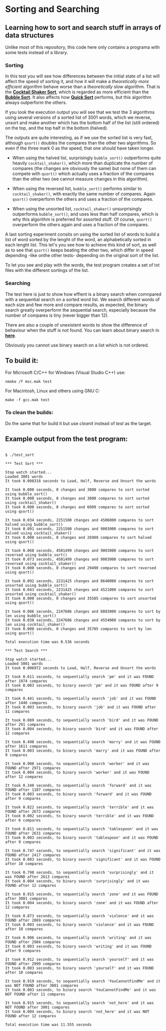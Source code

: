 # Sorting and Searching
## Learning how to sort and search stuff in arrays of data structures

Unlike most of this repository, this code here only contains a programa with some tests instead of a library.

### Sorting

In this test you will see how differences between the initial state of a list will affect the speed of sorting it, and how it will make a *theoretically more efficient* algorithm behave worse than a *theoretically slow* algorithm. That is the [**Cocktail Shaker Sort**](https://en.wikipedia.org/wiki/Cocktail_shaker_sort), which is regarded as more efficient than the [**Bubble Sort**](https://en.wikipedia.org/wiki/Bubble_sort).  It also affects how [**Quick Sort**](https://en.wikipedia.org/wiki/Quicksort) performs, but this algorithm always outperform the others.

If you look the execution output you will see that we test the 3 algorithms using several versions of a sorted list of 3001 words, which we reverse, unsort and make another which has the bottom half of the list (still ordered) on the top, and the top half in the bottom (halved).

The outputs are quite interesting, as if we use the sorted list is very fast, although ```qsort()``` doubles the compares than the other two algorithms. So even if the three mark 0 as the speed, that one should have taken longer.

- When using the halved list, surprisingly ```bubble_sort()``` outperforms quite heavily ```cocktail_shaker()```, which more than duplicate the number of compares (the changes are obviously the same) but none of them can compete with ```qsort()``` which actually uses a fraction of the compares than the other two (we cannot measure changes in this algorithm).

- When using the reversed list, ```bubble_sort()``` performs similar to ```cocktail_shaker()```, with exactly the same number of compares. Again ```qsort()``` overperform the others and uses a fraction of the compares.

- When using the unsorted list, ```cocktail_shaker()``` unsurprisingly outperforms ```bubble_sort()```, and uses less than half compares, which is why this algorithm is preferred for assorted stuff. Of course, ```qsort()``` overperform the others again and uses a fraction of the compares.

A last sorting experiment consits on using the sorted list of words to build a list of word sorted by the lenght of the word, an alphabetically sorted in each lenght list. This let's you see how to achieve this kind of sort, as well as to see that ```qsort()``` keeps beating the other two, which differ in speed depending -like onthe other tests- depending on the original sort of the list.

To let you see and play with the words, the test program creates a set of txt files with the different sortings of the list.

### Searching

The test here is just to show how effient is a binary search when comnpared with a sequential search on a sorted word list. We search different words of each size and few more and compare results, as expected, the binary search greatly overperform the sequential search,  especially because the number of compares is tiny (never bigger than 12). 

There are also a couple of unexistent words to show the difference of behaviour when the stuff is not found. You can learn about binary search in [**here**](https://en.wikipedia.org/wiki/Binary_search).

Obviously you cannot use binary search on a list which is not ordered.

## To build it:

For Microsoft C/C++ for Windows (Visual Studio C++) use:  

```
nmake /f msc.mak test
```

For Macintosh, Linux and others using GNU C:

```
make -f gcc.mak test
```
### To clean the builds:

Do the same that for build it but use *cleanit* instead of *test* as the target.

## Example output from the test program:

```

$ ./test_sort

*** Test Sort ***

Stop watch started...
Loaded 3001 words
It took 0.008318 seconds to Load, Half, Reverse and Unsort the words

It took 0.000 seconds, 0 changes and 3000 compares to sort sorted using bubble_sort() 
It took 0.000 seconds, 0 changes and 3000 compares to sort sorted using cocktail_shaker()
It took 0.000 seconds, 0 changes and 6009 compares to sort sorted using qsort()

It took 0.034 seconds, 2251500 changes and 4506000 compares to sort halved using bubble_sort()
It took 0.091 seconds, 2251500 changes and 9003000 compares to sort halved using cocktail_shaker()
It took 0.000 seconds, 0 changes and 26988 compares to sort halved using qsort()

It took 0.068 seconds, 4501499 changes and 9003000 compares to sort reversed using bubble_sort()
It took 0.073 seconds, 4501499 changes and 9003000 compares to sort reversed using cocktail_shaker()
It took 0.000 seconds, 0 changes and 29490 compares to sort reversed using qsort()

It took 0.092 seconds, 2231425 changes and 8640000 compares to sort unsorted using bubble_sort()
It took 0.043 seconds, 2231425 changes and 4521000 compares to sort unsorted using cocktail_shaker()
It took 0.000 seconds, 0 changes and 35585 compares to sort unsorted using qsort()

It took 0.086 seconds, 2247686 changes and 8883000 compares to sort by len using bubble_sort()
It took 0.038 seconds, 2247686 changes and 4554000 compares to sort by len using cocktail_shaker()
It took 0.000 seconds, 0 changes and 35705 compares to sort by len using qsort()

Total execution time was 0.536 seconds

*** Test Search ***

Stop watch started...
Loaded 3001 words
It took 0.006972 seconds to Load, Half, Reverse and Unsort the words

It took 0.611 seconds, to sequentially search 'pm' and it was FOUND after 1974 compares
It took 0.003 seconds, to binary search 'pm' and it was FOUND after 9 compares

It took 0.441 seconds, to sequentially search 'job' and it was FOUND after 1446 compares
It took 0.003 seconds, to binary search 'job' and it was FOUND after 11 compares

It took 0.089 seconds, to sequentially search 'bird' and it was FOUND after 291 compares
It took 0.004 seconds, to binary search 'bird' and it was FOUND after 12 compares

It took 0.490 seconds, to sequentially search 'marry' and it was FOUND after 1611 compares
It took 0.003 seconds, to binary search 'marry' and it was FOUND after 9 compares

It took 0.908 seconds, to sequentially search 'worker' and it was FOUND after 2971 compares
It took 0.004 seconds, to binary search 'worker' and it was FOUND after 12 compares

It took 0.340 seconds, to sequentially search 'forward' and it was FOUND after 1107 compares
It took 0.003 seconds, to binary search 'forward' and it was FOUND after 9 compares

It took 0.822 seconds, to sequentially search 'terrible' and it was FOUND after 2673 compares
It took 0.002 seconds, to binary search 'terrible' and it was FOUND after 6 compares

It took 0.811 seconds, to sequentially search 'tablespoon' and it was FOUND after 2631 compares
It took 0.003 seconds, to binary search 'tablespoon' and it was FOUND after 9 compares

It took 0.747 seconds, to sequentially search 'significant' and it was FOUND after 2417 compares
It took 0.003 seconds, to binary search 'significant' and it was FOUND after 10 compares

It took 0.798 seconds, to sequentially search 'surprisingly' and it was FOUND after 2613 compares
It took 0.004 seconds, to binary search 'surprisingly' and it was FOUND after 12 compares

It took 0.915 seconds, to sequentially search 'zone' and it was FOUND after 3001 compares
It took 0.004 seconds, to binary search 'zone' and it was FOUND after 12 compares

It took 0.873 seconds, to sequentially search 'violence' and it was FOUND after 2869 compares
It took 0.003 seconds, to binary search 'violence' and it was FOUND after 10 compares

It took 0.906 seconds, to sequentially search 'writing' and it was FOUND after 2984 compares
It took 0.003 seconds, to binary search 'writing' and it was FOUND after 9 compares

It took 0.912 seconds, to sequentially search 'yourself' and it was FOUND after 2999 compares
It took 0.003 seconds, to binary search 'yourself' and it was FOUND after 10 compares

It took 0.919 seconds, to sequentially search 'YouCannotFindMe' and it was NOT FOUND after 3001 compares
It took 0.003 seconds, to binary search 'YouCannotFindMe' and it was NOT FOUND after 11 compares

It took 0.915 seconds, to sequentially search 'not_here' and it was NOT FOUND after 3001 compares
It took 0.004 seconds, to binary search 'not_here' and it was NOT FOUND after 12 compares

Total execution time was 11.555 seconds

                     
```





